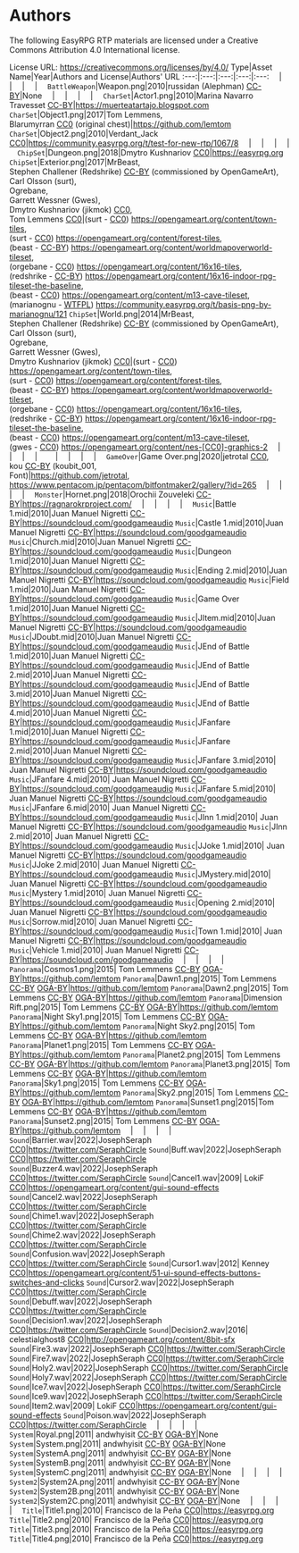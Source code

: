 # Authors

The following EasyRPG RTP materials are licensed under a
Creative Commons Attribution 4.0 International license.
    
License URL: https://creativecommons.org/licenses/by/4.0/
 Type|Asset Name|Year|Authors and License|Authors' URL
:---:|:---:|:---:|:---:|:---:
⠀ | ⠀ | ⠀ | ⠀ | ⠀
`BattleWeapon`|Weapon.png|2010|russidan (Alephman) [CC-BY]|None
⠀ | ⠀ | ⠀ | ⠀ | ⠀
`CharSet`|Actor1.png|2010|Marina Navarro Travesset [CC-BY]|https://muerteatartajo.blogspot.com
`CharSet`|Object1.png|2017|Tom Lemmens, <br/>Blarumyrran [CC0] (original chest)|https://github.com/lemtom
`CharSet`|Object2.png|2010|Verdant_Jack [CC0]|https://community.easyrpg.org/t/test-for-new-rtp/1067/8
⠀ | ⠀ | ⠀ | ⠀ | ⠀
`ChipSet`|Dungeon.png|2018|Dmytro Kushnariov [CC0]|https://easyrpg.org
`ChipSet`|Exterior.png|2017|MrBeast, <br/>Stephen Challener (Redshrike) [CC-BY] (commissioned by OpenGameArt), <br/>Carl Olsson (surt), <br/>Ogrebane, <br/>Garrett Wessner (Gwes), <br/>Dmytro Kushnariov (jikmok) [CC0], <br/>Tom Lemmens [CC0]|(surt - [CC0]) https://opengameart.org/content/town-tiles, <br/>(surt - [CC0]) https://opengameart.org/content/forest-tiles, <br/>(beast - [CC-BY]) https://opengameart.org/content/worldmapoverworld-tileset, <br/>(orgebane - [CC0]) https://opengameart.org/content/16x16-tiles, <br/>(redshrike - [CC-BY]) https://opengameart.org/content/16x16-indoor-rpg-tileset-the-baseline, <br/>(beast - [CC0]) https://opengameart.org/content/m13-cave-tileset, <br/>(marianognu - [WTFPL]) https://community.easyrpg.org/t/basis-png-by-marianognu/121
`ChipSet`|World.png|2014|MrBeast, <br/>Stephen Challener (Redshrike) [CC-BY] (commissioned by OpenGameArt), <br/>Carl Olsson (surt), <br/>Ogrebane, <br/>Garrett Wessner (Gwes), <br/>Dmytro Kushnariov (jikmok) [CC0]|(surt - [CC0]) https://opengameart.org/content/town-tiles, <br/>(surt - [CC0]) https://opengameart.org/content/forest-tiles, <br/>(beast - [CC-BY]) https://opengameart.org/content/worldmapoverworld-tileset, <br/>(orgebane - [CC0]) https://opengameart.org/content/16x16-tiles, <br/>(redshrike - [CC-BY]) https://opengameart.org/content/16x16-indoor-rpg-tileset-the-baseline, <br/>(beast - [CC0]) https://opengameart.org/content/m13-cave-tileset, <br/>(gwes - [CC0]) https://opengameart.org/content/nes-[CC0]-graphics-2
⠀ | ⠀ | ⠀ | ⠀ | ⠀
⠀ | ⠀ | ⠀ | ⠀ | ⠀
`GameOver`|Game Over.png|2020|jetrotal [CC0], <br/>kou [CC-BY] (koubit_001, <br/>Font)|https://github.com/jetrotal, <br/>https://www.pentacom.jp/pentacom/bitfontmaker2/gallery/?id=265
⠀ | ⠀ | ⠀ | ⠀ | ⠀
`Monster`|Hornet.png|2018|Orochii Zouveleki [CC-BY]|https://ragnarokrproject.com/
⠀ | ⠀ | ⠀ | ⠀ | ⠀
`Music`|Battle 1.mid|2010|Juan Manuel Nigretti [CC-BY]|https://soundcloud.com/goodgameaudio
`Music`|Castle 1.mid|2010|Juan Manuel Nigretti [CC-BY]|https://soundcloud.com/goodgameaudio
`Music`|Church.mid|2010|Juan Manuel Nigretti [CC-BY]|https://soundcloud.com/goodgameaudio
`Music`|Dungeon 1.mid|2010|Juan Manuel Nigretti [CC-BY]|https://soundcloud.com/goodgameaudio
`Music`|Ending 2.mid|2010|Juan Manuel Nigretti [CC-BY]|https://soundcloud.com/goodgameaudio
`Music`|Field 1.mid|2010|Juan Manuel Nigretti [CC-BY]|https://soundcloud.com/goodgameaudio
`Music`|Game Over 1.mid|2010|Juan Manuel Nigretti [CC-BY]|https://soundcloud.com/goodgameaudio
`Music`|JItem.mid|2010|Juan Manuel Nigretti [CC-BY]|https://soundcloud.com/goodgameaudio
`Music`|JDoubt.mid|2010|Juan Manuel Nigretti [CC-BY]|https://soundcloud.com/goodgameaudio
`Music`|JEnd of Battle 1.mid|2010|Juan Manuel Nigretti [CC-BY]|https://soundcloud.com/goodgameaudio
`Music`|JEnd of Battle 2.mid|2010|Juan Manuel Nigretti [CC-BY]|https://soundcloud.com/goodgameaudio
`Music`|JEnd of Battle 3.mid|2010|Juan Manuel Nigretti [CC-BY]|https://soundcloud.com/goodgameaudio
`Music`|JEnd of Battle 4.mid|2010|Juan Manuel Nigretti [CC-BY]|https://soundcloud.com/goodgameaudio
`Music`|JFanfare 1.mid|2010|Juan Manuel Nigretti [CC-BY]|https://soundcloud.com/goodgameaudio
`Music`|JFanfare 2.mid|2010|Juan Manuel Nigretti [CC-BY]|https://soundcloud.com/goodgameaudio
`Music`|JFanfare 3.mid|2010| Juan Manuel Nigretti [CC-BY]|https://soundcloud.com/goodgameaudio
`Music`|JFanfare 4.mid|2010| Juan Manuel Nigretti [CC-BY]|https://soundcloud.com/goodgameaudio
`Music`|JFanfare 5.mid|2010| Juan Manuel Nigretti [CC-BY]|https://soundcloud.com/goodgameaudio
`Music`|JFanfare 6.mid|2010| Juan Manuel Nigretti [CC-BY]|https://soundcloud.com/goodgameaudio
`Music`|JInn 1.mid|2010| Juan Manuel Nigretti [CC-BY]|https://soundcloud.com/goodgameaudio
`Music`|JInn 2.mid|2010| Juan Manuel Nigretti [CC-BY]|https://soundcloud.com/goodgameaudio
`Music`|JJoke 1.mid|2010| Juan Manuel Nigretti [CC-BY]|https://soundcloud.com/goodgameaudio
`Music`|JJoke 2.mid|2010| Juan Manuel Nigretti [CC-BY]|https://soundcloud.com/goodgameaudio
`Music`|JMystery.mid|2010| Juan Manuel Nigretti [CC-BY]|https://soundcloud.com/goodgameaudio
`Music`|Mystery 1.mid|2010| Juan Manuel Nigretti [CC-BY]|https://soundcloud.com/goodgameaudio
`Music`|Opening 2.mid|2010| Juan Manuel Nigretti [CC-BY]|https://soundcloud.com/goodgameaudio
`Music`|Sorrow.mid|2010| Juan Manuel Nigretti [CC-BY]|https://soundcloud.com/goodgameaudio
`Music`|Town 1.mid|2010| Juan Manuel Nigretti [CC-BY]|https://soundcloud.com/goodgameaudio
`Music`|Vehicle 1.mid|2010| Juan Manuel Nigretti [CC-BY]|https://soundcloud.com/goodgameaudio
⠀ | ⠀ | ⠀ | ⠀ | ⠀
`Panorama`|Cosmos1.png|2015| Tom Lemmens [CC-BY] [OGA-BY]|https://github.com/lemtom
`Panorama`|Dawn1.png|2015| Tom Lemmens [CC-BY] [OGA-BY]|https://github.com/lemtom
`Panorama`|Dawn2.png|2015| Tom Lemmens [CC-BY] [OGA-BY]|https://github.com/lemtom
`Panorama`|Dimension Rift.png|2015| Tom Lemmens [CC-BY] [OGA-BY]|https://github.com/lemtom
`Panorama`|Night Sky1.png|2015| Tom Lemmens [CC-BY] [OGA-BY]|https://github.com/lemtom
`Panorama`|Night Sky2.png|2015| Tom Lemmens [CC-BY] [OGA-BY]|https://github.com/lemtom
`Panorama`|Planet1.png|2015| Tom Lemmens [CC-BY] [OGA-BY]|https://github.com/lemtom
`Panorama`|Planet2.png|2015| Tom Lemmens [CC-BY] [OGA-BY]|https://github.com/lemtom
`Panorama`|Planet3.png|2015| Tom Lemmens [CC-BY] [OGA-BY]|https://github.com/lemtom
`Panorama`|Sky1.png|2015| Tom Lemmens [CC-BY] [OGA-BY]|https://github.com/lemtom
`Panorama`|Sky2.png|2015| Tom Lemmens [CC-BY] [OGA-BY]|https://github.com/lemtom
`Panorama`|Sunset1.png|2015|Tom Lemmens [CC-BY] [OGA-BY]|https://github.com/lemtom
`Panorama`|Sunset2.png|2015| Tom Lemmens [CC-BY] [OGA-BY]|https://github.com/lemtom
⠀ | ⠀ | ⠀ | ⠀ | ⠀
`Sound`|Barrier.wav|2022|JosephSeraph [CC0]|https://twitter.com/SeraphCircle
`Sound`|Buff.wav|2022|JosephSeraph [CC0]|https://twitter.com/SeraphCircle
`Sound`|Buzzer4.wav|2022|JosephSeraph [CC0]|https://twitter.com/SeraphCircle
`Sound`|Cancel1.wav|2009| LokiF [CC0]|https://opengameart.org/content/gui-sound-effects
`Sound`|Cancel2.wav|2022|JosephSeraph [CC0]|https://twitter.com/SeraphCircle
`Sound`|Chime1.wav|2022|JosephSeraph [CC0]|https://twitter.com/SeraphCircle
`Sound`|Chime2.wav|2022|JosephSeraph [CC0]|https://twitter.com/SeraphCircle
`Sound`|Confusion.wav|2022|JosephSeraph [CC0]|https://twitter.com/SeraphCircle
`Sound`|Cursor1.wav|2012| Kenney [CC0]|https://opengameart.org/content/51-ui-sound-effects-buttons-switches-and-clicks
`Sound`|Cursor2.wav|2022|JosephSeraph [CC0]|https://twitter.com/SeraphCircle
`Sound`|Debuff.wav|2022|JosephSeraph [CC0]|https://twitter.com/SeraphCircle
`Sound`|Decision1.wav|2022|JosephSeraph [CC0]|https://twitter.com/SeraphCircle
`Sound`|Decision2.wav|2016| celestialghost8 [CC0]|http://opengameart.org/content/8bit-sfx
`Sound`|Fire3.wav|2022|JosephSeraph [CC0]|https://twitter.com/SeraphCircle
`Sound`|Fire7.wav|2022|JosephSeraph [CC0]|https://twitter.com/SeraphCircle
`Sound`|Holy2.wav|2022|JosephSeraph [CC0]|https://twitter.com/SeraphCircle
`Sound`|Holy7.wav|2022|JosephSeraph [CC0]|https://twitter.com/SeraphCircle
`Sound`|Ice7.wav|2022|JosephSeraph [CC0]|https://twitter.com/SeraphCircle
`Sound`|Ice9.wav|2022|JosephSeraph [CC0]|https://twitter.com/SeraphCircle
`Sound`|Item2.wav|2009| LokiF [CC0]|https://opengameart.org/content/gui-sound-effects
`Sound`|Poison.wav|2022|JosephSeraph [CC0]|https://twitter.com/SeraphCircle
⠀ | ⠀ | ⠀ | ⠀ | ⠀
`System`|Royal.png|2011| andwhyisit [CC-BY] [OGA-BY]|None
`System`|System.png|2011| andwhyisit [CC-BY] [OGA-BY]|None
`System`|SystemA.png|2011| andwhyisit [CC-BY] [OGA-BY]|None
`System`|SystemB.png|2011| andwhyisit [CC-BY] [OGA-BY]|None
`System`|SystemC.png|2011| andwhyisit [CC-BY] [OGA-BY]|None
⠀ | ⠀ | ⠀ | ⠀ | ⠀
`System2`|System2A.png|2011| andwhyisit [CC-BY] [OGA-BY]|None
`System2`|System2B.png|2011| andwhyisit [CC-BY] [OGA-BY]|None
`System2`|System2C.png|2011| andwhyisit [CC-BY] [OGA-BY]|None
⠀ | ⠀ | ⠀ | ⠀ | ⠀
`Title`|Title1.png|2010| Francisco de la Peña [CC0]|https://easyrpg.org
`Title`|Title2.png|2010| Francisco de la Peña [CC0]|https://easyrpg.org
`Title`|Title3.png|2010| Francisco de la Peña [CC0]|https://easyrpg.org
`Title`|Title4.png|2010| Francisco de la Peña [CC0]|https://easyrpg.org

[CC0]: https://creativecommons.org/publicdomain/zero/1.0/deed.de
[CC-BY]: https://creativecommons.org/licenses/by/4.0/deed.de
[OGA-BY]: https://opengameart.org/content/oga-by-30-faq
[WTFPL]: https://choosealicense.com/licenses/wtfpl/